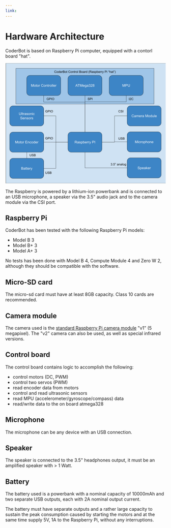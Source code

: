 ```yaml
---
link: 
---
```

# Hardware Architecture

CoderBot is based on Raspberry Pi computer, equipped with a contorl board "hat".

![hardware diagram](./images/CoderBot_Hardware_architecture.svg)

The Raspberry is powered by a lithium-ion powerbank and is connected to an USB microphone, a speaker via the 3.5" audio jack and to the camera module via the CSI port.

## Raspberry Pi

CoderBot has been tested with the following Raspberry Pi models:
- Model B 3
- Model B+ 3
- Model A+ 3

No tests has been done with Model B 4, Compute Module 4 and Zero W 2, although they should be compatible with the software.

## Micro-SD card

The micro-sd card must have at least 8GB capacity. Class 10 cards are recommended.

## Camera module

The camera used is the [standard Raspberry Pi camera module](https://www.raspberrypi.com/documentation/accessories/camera.html) "v1" (5 megapixel). The "v2" camera can also be used, as well as special infrared versions.

## Control board

The control board contains logic to accomplish the following:
- control motors (DC, PWM)
- control two servos (PWM)
- read encoder data from motors
- control and read ultrasonic sensors
- read MPU (accelerometer/gyroscope/compass) data
- read/write data to the on board atmega328 

## Microphone

The microphone can be any device with an USB connection.

## Speaker

The speaker is connected to the 3.5" headphones output, it must be an amplified speaker with > 1 Watt.

## Battery

The battery used is a powerbank with a nominal capacity of 10000mAh and two separate USB outputs, each with 2A nominal output current.

The battery must have separate outputs and a rather large capacity to sustain the peak consumption caused by starting the motors and at the same time supply 5V, 1A to the Raspberry Pi, without any interruptions.
